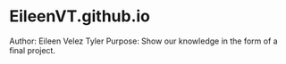 # EileenVT.github.io
Author: Eileen Velez Tyler
Purpose: Show our knowledge in the form of a final project.